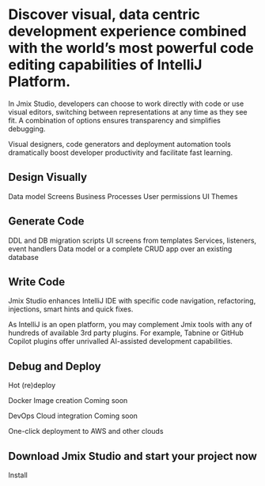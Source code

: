 # Discover visual, data centric development experience combined with the world’s most powerful code editing capabilities of IntelliJ Platform.

In Jmix Studio, developers can choose to work directly with code or use visual editors, switching between representations at any time as they see fit. A combination of options ensures transparency and simplifies debugging.

Visual designers, code generators and deployment automation tools dramatically boost developer productivity and facilitate fast learning.

## Design Visually

Data model
Screens
Business Processes
User permissions
UI Themes

## Generate Code
DDL and DB migration scripts
UI screens from templates
Services, listeners, event handlers
Data model or a complete CRUD app over an existing database

## Write Code
Jmix Studio enhances IntelliJ IDE with specific code navigation, refactoring, injections, smart hints and quick fixes.

As IntelliJ is an open platform, you may complement Jmix tools with any of hundreds of available 3rd party plugins. For example, Tabnine or GitHub Copilot plugins offer unrivalled AI-assisted development capabilities.


## Debug and Deploy

Hot (re)deploy

Docker Image creation
Coming soon

DevOps Cloud integration
Coming soon

One-click deployment to AWS and other clouds

## Download Jmix Studio and start your project now
Install